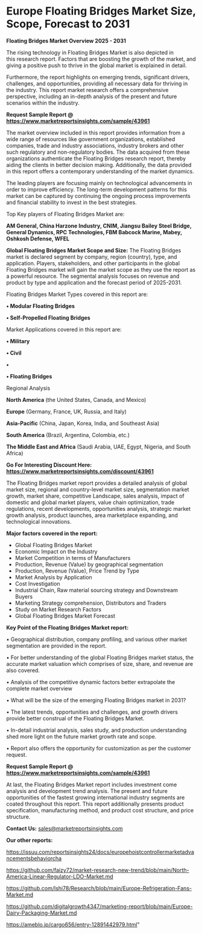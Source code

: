 # Europe Floating Bridges Market Size, Scope, Forecast to 2031

<Strong> Floating Bridges Market Overview 2025 - 2031</strong>

The rising technology in Floating Bridges Market is also depicted in this research report. Factors that are boosting the growth of the market, and giving a positive push to thrive in the global market is explained in detail.

Furthermore, the report highlights on emerging trends, significant drivers, challenges, and opportunities, providing all necessary data for thriving in the industry. This report market research offers a comprehensive perspective, including an in-depth analysis of the present and future scenarios within the industry.

<strong>Request Sample Report @ <a href=https://www.marketreportsinsights.com/sample/43961>https://www.marketreportsinsights.com/sample/43961</a></strong>

The market overview included in this report provides information from a wide range of resources like government organizations, established companies, trade and industry associations, industry brokers and other such regulatory and non-regulatory bodies. The data acquired from these organizations authenticate the Floating Bridges research report, thereby aiding the clients in better decision making. Additionally, the data provided in this report offers a contemporary understanding of the market dynamics.

The leading players are focusing mainly on technological advancements in order to improve efficiency. The long-term development patterns for this market can be captured by continuing the ongoing process improvements and financial stability to invest in the best strategies.

Top Key players of Floating Bridges Market are:

<strong>AM General, China Harzone Industry, CNIM, Jiangsu Bailey Steel Bridge, General Dynamics, RPC Technologies, FBM Babcock Marine, Mabey, Oshkosh Defense, WFEL</strong>

<strong><b>Global Floating Bridges Market Scope and Size:</b></strong>
The Floating Bridges market is declared segment by company, region (country), type, and application. Players, stakeholders, and other participants in the global Floating Bridges market will gain the market scope as they use the report as a powerful resource. The segmental analysis focuses on revenue and product by type and application and the forecast period of 2025-2031.

Floating Bridges Market Types covered in this report are:

<strong>•  Modular Floating Bridges

•  Self-Propelled Floating Bridges</strong>

Market Applications covered in this report are:

<strong>•  Military

•  Civil

•  

•  Floating Bridges</strong> 

Regional Analysis

<strong>North America</strong> (the United States, Canada, and Mexico)

<strong>Europe</strong> (Germany, France, UK, Russia, and Italy)

<strong>Asia-Pacific</strong> (China, Japan, Korea, India, and Southeast Asia)

<strong>South America</strong> (Brazil, Argentina, Colombia, etc.)

<strong>The Middle East and Africa</strong> (Saudi Arabia, UAE, Egypt, Nigeria, and South Africa)

<strong>Go For Interesting Discount Here: <a href=https://www.marketreportsinsights.com/discount/43961>https://www.marketreportsinsights.com/discount/43961</a></strong>

The Floating Bridges market report provides a detailed analysis of global market size, regional and country-level market size, segmentation market growth, market share, competitive Landscape, sales analysis, impact of domestic and global market players, value chain optimization, trade regulations, recent developments, opportunities analysis, strategic market growth analysis, product launches, area marketplace expanding, and technological innovations.

<strong><b>Major factors covered in the report:</b></strong>
<ul>
  <li>Global Floating Bridges Market </li>
  <li>Economic Impact on the Industry</li>
  <li>Market Competition in terms of Manufacturers</li>
  <li>Production, Revenue (Value) by geographical segmentation</li>
  <li>Production, Revenue (Value), Price Trend by Type</li>
  <li>Market Analysis by Application</li>
  <li>Cost Investigation</li>
  <li>Industrial Chain, Raw material sourcing strategy and Downstream Buyers</li>
  <li>Marketing Strategy comprehension, Distributors and Traders</li>
  <li>Study on Market Research Factors</li>
  <li>Global Floating Bridges Market Forecast</li>
</ul>

<strong><b>Key Point of the Floating Bridges Market report:</b></strong>

• Geographical distribution, company profiling, and various other market segmentation are provided in the report.

• For better understanding of the global Floating Bridges market status, the accurate market valuation which comprises of size, share, and revenue are also covered.

• Analysis of the competitive dynamic factors better extrapolate the complete market overview

• What will be the size of the emerging Floating Bridges market in 2031?

• The latest trends, opportunities and challenges, and growth drivers provide better construal of the Floating Bridges Market.

• In-detail industrial analysis, sales study, and production understanding shed more light on the future market growth rate and scope.

• Report also offers the opportunity for customization as per the customer request.

<strong>Request Sample Report @ <a href=https://www.marketreportsinsights.com/sample/43961>https://www.marketreportsinsights.com/sample/43961</a></strong>

At last, the Floating Bridges Market report includes investment come analysis and development trend analysis. The present and future opportunities of the fastest growing international industry segments are coated throughout this report. This report additionally presents product specification, manufacturing method, and product cost structure, and price structure.

<strong>Contact Us:</strong>
sales@marketreportsinsights.com

<strong>Our other reports:</strong>

<a href=https://issuu.com/reportsinsights24/docs/europehoistcontrollermarketadvancementsbehaviorcha>https://issuu.com/reportsinsights24/docs/europehoistcontrollermarketadvancementsbehaviorcha</a>

<a href=https://github.com/faizy72/market-research-new-trend/blob/main/North-America-Linear-Regulator-LDO-Market.md>https://github.com/faizy72/market-research-new-trend/blob/main/North-America-Linear-Regulator-LDO-Market.md</a>

<a href=https://github.com/Ishi78/Research/blob/main/Europe-Refrigeration-Fans-Market.md>https://github.com/Ishi78/Research/blob/main/Europe-Refrigeration-Fans-Market.md</a>

<a href=https://github.com/digitalgrowth4347/marketing-report/blob/main/Europe-Dairy-Packaging-Market.md>https://github.com/digitalgrowth4347/marketing-report/blob/main/Europe-Dairy-Packaging-Market.md</a>

<a href=https://ameblo.jp/cargo656/entry-12891442979.html>https://ameblo.jp/cargo656/entry-12891442979.html</a>"
